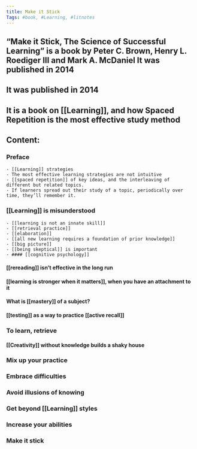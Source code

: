 ```yaml
---
title: Make it Stick
Tags: #book, #Learning, #litnotes 
---
```


## “Make it Stick, The Science of Successful Learning” is a book by Peter C. Brown, Henry L. Roediger III and Mark A. McDaniel It was published in 2014
## It was published in 2014
## It is a book on [[Learning]], and how Spaced Repetition is the most effective study method
## Content:
### Preface
	- [[Learning]] strategies
	- The most effective learning strategies are not intuitive
	- [[spaced repetition]] of key ideas, and the interleaving of different but related topics.
	- If learners spread out their study of a topic, periodically over time, they’ll remember it.
### [[Learning]] is misunderstood
	- [[learning is not an innate skill]]
	- [[retrieval practice]]
	- [[elaboration]]
	- [[all new learning requires a foundation of prior knowledge]]
	- [[big picture]]
	- [[being skeptical]] is important
	- #### [[cognitive psychology]]
#### [[rereading]] isn’t effective in the long run
#### [[learning is stronger when it matters]], when you have an attachment to it
#### What is [[mastery]] of a subject?
#### [[testing]] as a way to practice [[active recall]]
### To learn, retrieve
#### [[Creativity]] without knowledge builds a shaky house
####
### Mix up your practice
### Embrace difficulties
### Avoid illusions of knowing
### Get beyond [[Learning]] styles
### Increase your abilities
### Make it stick